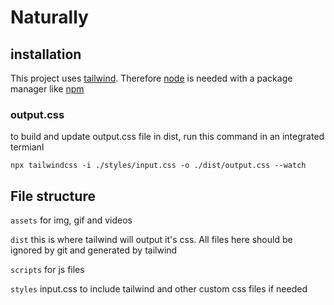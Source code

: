 # Naturally

## installation
This project uses [tailwind](https://tailwindcss.com). Therefore [node](https://nodejs.dev/en/) is needed with a package manager like [npm](https://www.npmjs.com)

### output.css
to build and update output.css file in dist, run this command in an integrated termianl
```
npx tailwindcss -i ./styles/input.css -o ./dist/output.css --watch
```

## File structure
`assets` for img, gif and videos  

`dist` this is where tailwind will output it's css. All files here should be ignored by git and generated by tailwind

`scripts` for js files

`styles` input.css to include tailwind and other custom css files if needed